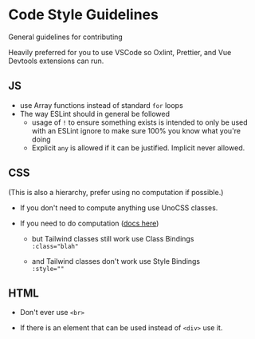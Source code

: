 # Code Style Guidelines

General guidelines for contributing

Heavily preferred for you to use VSCode so Oxlint, Prettier, and Vue Devtools extensions can run.

## JS

- use Array functions instead of standard `for` loops
- The way ESLint should in general be followed
  - usage of `!` to ensure something exists is intended to only be used with an ESLint ignore to make sure 100% you know what you're doing
  - Explicit `any` is allowed if it can be justified. Implicit never allowed.

## CSS

(This is also a hierarchy, prefer using no computation if possible.)

- If you don't need to compute anything use UnoCSS classes.

- If you need to do computation ([docs here](https://vuejs.org/guide/essentials/class-and-style.html))
  - but Tailwind classes still work use Class Bindings\
    `:class="blah"`

  - and Tailwind classes don't work use Style Bindings\
    `:style=""`

## HTML

- Don't ever use `<br>`

- If there is an element that can be used instead of `<div>` use it.
